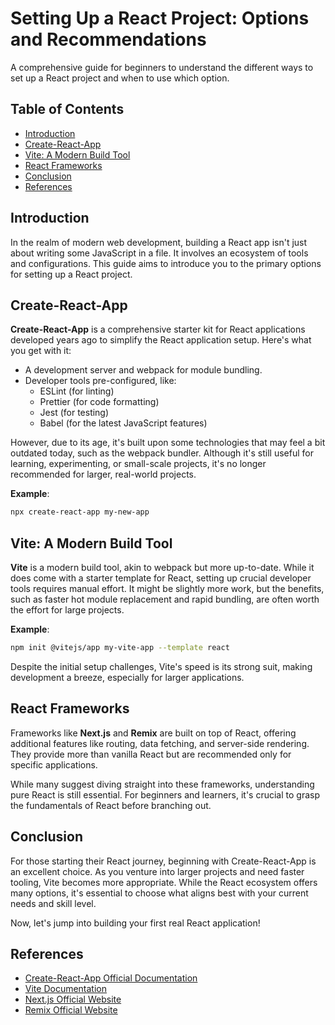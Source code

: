 # Setting Up a React Project: Options and Recommendations

A comprehensive guide for beginners to understand the different ways to set up a React project and when to use which option.

## Table of Contents

- [Introduction](#introduction)
- [Create-React-App](#create-react-app)
- [Vite: A Modern Build Tool](#vite-a-modern-build-tool)
- [React Frameworks](#react-frameworks)
- [Conclusion](#conclusion)
- [References](#references)

## Introduction

In the realm of modern web development, building a React app isn't just about writing some JavaScript in a file. It involves an ecosystem of tools and configurations. This guide aims to introduce you to the primary options for setting up a React project.

## Create-React-App

**Create-React-App** is a comprehensive starter kit for React applications developed years ago to simplify the React application setup. Here's what you get with it:

- A development server and webpack for module bundling.
- Developer tools pre-configured, like:
  - ESLint (for linting)
  - Prettier (for code formatting)
  - Jest (for testing)
  - Babel (for the latest JavaScript features)

However, due to its age, it's built upon some technologies that may feel a bit outdated today, such as the webpack bundler. Although it's still useful for learning, experimenting, or small-scale projects, it's no longer recommended for larger, real-world projects.

**Example**:

```bash
npx create-react-app my-new-app
```

## Vite: A Modern Build Tool

**Vite** is a modern build tool, akin to webpack but more up-to-date. While it does come with a starter template for React, setting up crucial developer tools requires manual effort. It might be slightly more work, but the benefits, such as faster hot module replacement and rapid bundling, are often worth the effort for large projects.

**Example**:

```bash
npm init @vitejs/app my-vite-app --template react
```

Despite the initial setup challenges, Vite's speed is its strong suit, making development a breeze, especially for larger applications.

## React Frameworks

Frameworks like **Next.js** and **Remix** are built on top of React, offering additional features like routing, data fetching, and server-side rendering. They provide more than vanilla React but are recommended only for specific applications. 

While many suggest diving straight into these frameworks, understanding pure React is still essential. For beginners and learners, it's crucial to grasp the fundamentals of React before branching out.

## Conclusion

For those starting their React journey, beginning with Create-React-App is an excellent choice. As you venture into larger projects and need faster tooling, Vite becomes more appropriate. While the React ecosystem offers many options, it's essential to choose what aligns best with your current needs and skill level.

Now, let's jump into building your first real React application!

## References

- [Create-React-App Official Documentation](https://reactjs.org/docs/create-a-new-react-app.html#create-react-app)
- [Vite Documentation](https://vitejs.dev/guide/)
- [Next.js Official Website](https://nextjs.org/)
- [Remix Official Website](https://remix.run/)